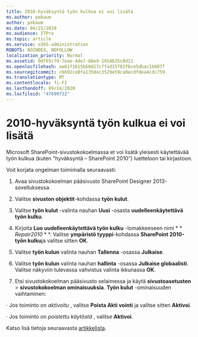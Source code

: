 ```yaml
---
title: 2010-hyväksyntä työn kulkua ei voi lisätä
ms.author: pebaum
author: pebaum
ms.date: 04/21/2020
ms.audience: ITPro
ms.topic: article
ms.service: o365-administration
ROBOTS: NOINDEX, NOFOLLOW
localization_priority: Normal
ms.assetid: 0df65cf9-7eae-4de7-88e9-1914635c8d11
ms.openlocfilehash: aa61f1615b60d27cffad15f02f6ce5dbac1b607f
ms.sourcegitcommit: c6692ce0fa1358ec3529e59ca0ecdfdea4cdc759
ms.translationtype: MT
ms.contentlocale: fi-FI
ms.lasthandoff: 09/14/2020
ms.locfileid: "47699732"
---
```

# <a name="unable-to-add-2010-approval-workflow"></a>2010-hyväksyntä työn kulkua ei voi lisätä

Microsoft SharePoint-sivustokokoelmassa et voi lisätä yleisesti käytettävää työn kulkua (kuten "hyväksyntä – SharePoint 2010") luetteloon tai kirjastoon.
  
Voit korjata ongelman toimimalla seuraavasti: 
  
1. Avaa sivustokokoelman pääsivusto SharePoint Designer 2013-sovelluksessa.
  
2. Valitse **sivuston objektit**-kohdassa **työn kulut**. 
  
3. Valitse **työn kulut** -valinta nauhan **Uusi** -osasta **uudelleenkäytettävä työn kulku**. 
  
4. Kirjoita **Luo uudelleenkäytettävä työn kulku** -lomakkeeseen nimi * * *Repair2010* * *. Valitse **ympäristö tyyppi**-kohdassa **SharePoint 2010-työn kulku**ja valitse sitten **OK**. 
  
1. Valitse **työn kulun** valinta nauhan **Tallenna** -osassa **Julkaise**. 
  
2. Valitse **työn kulun** valinta nauhan **hallinta** -osassa **Julkaise globaalisti**. Valitse näkyviin tulevassa vahvistus valinta ikkunassa **OK**. 
  
3. Etsi sivustokokoelman pääsivusto selaimessa ja käytä **sivustoasetusten** \> **sivustokokoelman ominaisuuksia**. **Työn kulut** -ominaisuuden vaihtaminen: 
  
· Jos toiminto on  *aktivoitu*  , valitse **Poista Akti vointi** ja valitse sitten **Aktivoi**. 
  
· Jos toiminto on  *poistettu käytöstä*  , valitse **Aktivoi**. 
  
Katso lisä tietoja seuraavasta [artikkelista](https://go.microsoft.com/fwlink/?linkid=2047770&amp;clcid=0x409).
  

